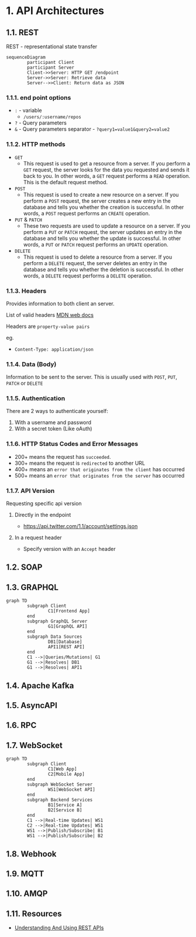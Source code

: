 # 1. API Architectures


## 1.1. REST

REST - representational state transfer

```mermaid
sequenceDiagram
        participant Client
        participant Server
        Client->>Server: HTTP GET /endpoint
        Server->>Server: Retrieve data
        Server-->>Client: Return data as JSON
```

### 1.1.1. end point options

-   `:` - variable
    -   `/users/:username/repos`
-   `?` - Query parameters
-   `&` - Query parameters separator - `?query1=value1&query2=value2
`

### 1.1.2. HTTP methods

-   `GET`
    -   This request is used to get a resource from a server. If you perform a `GET` request, the server looks for the data you requested and sends it back to you. In other words, a `GET` request performs a `READ` operation. This is the default request method.
-   `POST`
    -   This request is used to create a new resource on a server. If you perform a `POST` request, the server creates a new entry in the database and tells you whether the creation is successful. In other words, a `POST` request performs an `CREATE` operation.
-   `PUT` & `PATCH`
    -   These two requests are used to update a resource on a server. If you perform a `PUT` or `PATCH` request, the server updates an entry in the database and tells you whether the update is successful. In other words, a `PUT` or `PATCH` request performs an `UPDATE` operation.
-   `DELETE`
    -   This request is used to delete a resource from a server. If you perform a `DELETE` request, the server deletes an entry in the database and tells you whether the deletion is successful. In other words, a `DELETE` request performs a `DELETE` operation.

### 1.1.3. Headers

Provides information to both client an server.

List of valid headers [MDN web docs](https://developer.mozilla.org/en-US/docs/Web/HTTP/Headers)

Headers are `property-value pairs`

eg.

-   `Content-Type: application/json`

### 1.1.4. Data (Body)

Information to be sent to the server. This is usually used with `POST`, `PUT`, `PATCH` or `DELETE`

### 1.1.5. Authentication

There are 2 ways to authenticate yourself:

1. With a username and password
2. With a secret token (Like oAuth)

### 1.1.6. HTTP Status Codes and Error Messages

-   200+ means the request has `succeeded`.
-   300+ means the request is `redirected` to another URL
-   400+ means an `error that originates from the client` has occurred
-   500+ means an `error that originates from the server` has occurred

### 1.1.7. API Version

Requesting specific api version

1. Directly in the endpoint

    - https://api.twitter.com/1.1/account/settings.json

2. In a request header
    - Specify version with an `Accept` header

## 1.2. SOAP

## 1.3. GRAPHQL

```mermaid
graph TD
        subgraph Client
                C1[Frontend App]
        end
        subgraph GraphQL Server
                G1[GraphQL API]
        end
        subgraph Data Sources
                DB1[Database]
                API1[REST API]
        end
        C1 -->|Queries/Mutations| G1
        G1 -->|Resolves| DB1
        G1 -->|Resolves| API1
```

## 1.4. Apache Kafka

## 1.5. AsyncAPI

## 1.6. RPC

## 1.7. WebSocket

```mermaid
graph TD
        subgraph Client
                C1[Web App]
                C2[Mobile App]
        end
        subgraph WebSocket Server
                WS1[WebSocket API]
        end
        subgraph Backend Services
                B1[Service A]
                B2[Service B]
        end
        C1 -->|Real-time Updates| WS1
        C2 -->|Real-time Updates| WS1
        WS1 -->|Publish/Subscribe| B1
        WS1 -->|Publish/Subscribe| B2
```

## 1.8. Webhook

## 1.9. MQTT

## 1.10. AMQP

## 1.11. Resources

-   [Understanding And Using REST APIs](https://www.smashingmagazine.com/2018/01/understanding-using-rest-api/)
